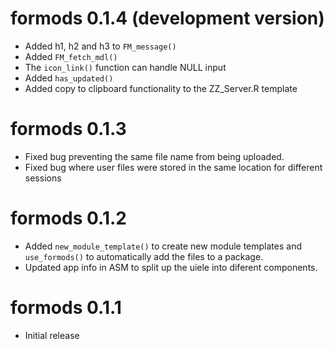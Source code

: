 # formods 0.1.4 (development version)

* Added h1, h2 and h3 to `FM_message()`
* Added `FM_fetch_mdl()`
* The `icon_link()` function can handle NULL input
* Added `has_updated()`
* Added copy to clipboard functionality to the ZZ_Server.R template

# formods 0.1.3 

* Fixed bug preventing the same file name from being uploaded.
* Fixed bug where user files were stored in the same location for different sessions

# formods 0.1.2

* Added `new_module_template()` to create new module templates and `use_formods()` 
to automatically add the files to a package. 
* Updated app info in ASM to split up the uiele into diferent components. 

# formods 0.1.1 

* Initial release
